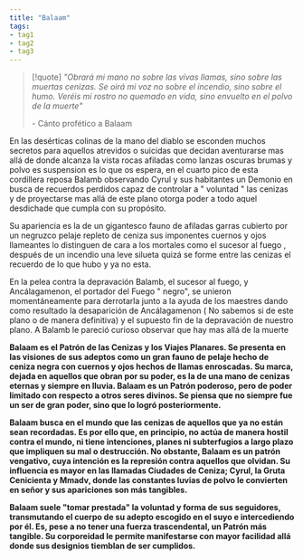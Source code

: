 ```yaml
---
title: "Balaam"
tags:
- tag1
- tag2
- tag3
---
```


> [!quote]
> _"Obrará mi mano no sobre las vivas llamas, sino sobre las muertas cenizas. Se oirá mi voz no sobre el incendio, sino sobre el humo. Veréis mi rostro no quemado en vida, sino envuelto en el polvo de la muerte"_
> 
> \- Cánto profético a Balaam

En las desérticas colinas de la mano del diablo se esconden muchos secretos para aquellos atrevidos o suicidas que decidan aventurarse mas allá de donde alcanza la vista rocas afiladas como lanzas oscuras brumas y polvo es suspension es lo que os espera, en el cuarto pico de esta cordillera reposa Balamb observando Cyrul y sus habitantes un Demonio en busca de recuerdos perdidos capaz de controlar a " voluntad " las cenizas y de proyectarse mas allá de este plano otorga poder a todo aquel desdichade que cumpla con su propósito.

Su apariencia es la de un gigantesco fauno de afiladas garras cubierto por un negruzco pelaje repleto de ceniza sus imponentes cuernos y ojos llameantes lo distinguen de cara a los mortales como el sucesor al fuego , después de un incendio una leve silueta quizá se forme entre las cenizas el recuerdo de lo que hubo y ya no esta.

En la pelea contra la depravación Balamb, el sucesor al fuego, y Ancálagamenon, el portador del Fuego " negro", se unieron momentáneamente para derrotarla junto a la ayuda de los maestres dando como resultado la desaparición de Ancálagamenon ( No sabemos si de este plano o de manera definitiva) y el supuesto fin de la depravación de nuestro plano. A Balamb le pareció curioso observar que hay mas allá de la muerte

**Balaam es el Patrón de las Cenizas y los Viajes Planares. Se presenta en las visiones de sus adeptos como un gran fauno de pelaje hecho de ceniza negra con cuernos y ojos hechos de llamas enroscadas. Su marca, dejada en aquellos que obran por su poder, es la de una mano de cenizas eternas y siempre en lluvia. Balaam es un Patrón poderoso, pero de poder limitado con respecto a otros seres divinos. Se piensa que no siempre fue un ser de gran poder, sino que lo logró posteriormente.**

**Balaam busca en el mundo que las cenizas de aquellos que ya no están sean recordadas. Es por ello que, en principio, no actúa de manera hostil contra el mundo, ni tiene intenciones, planes ni subterfugios a largo plazo que impliquen su mal o destrucción. No obstante, Balaam es un patrón vengativo, cuya intención es la represión contra aquellos que olvidan. Su influencia es mayor en las llamadas Ciudades de Ceniza; Cyrul, la Gruta Cenicienta y Mmadv, donde las constantes luvias de polvo le convierten en señor y sus apariciones son más tangibles.**

**Balaam suele "tomar prestada" la voluntad y forma de sus seguidores, transmutando el cuerpo de su adepto escogido en el suyo e intercediendo por él. Es, pese a no tener una fuerza trascendental, un Patrón más tangible. Su corporeidad le permite manifestarse con mayor facilidad allá donde sus designios tiemblan de ser cumplidos.**